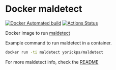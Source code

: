 # Docker maldetect

[![Docker Automated build](https://img.shields.io/docker/automated/yorickps/maldetect.svg)](https://hub.docker.com/r/yorickps/maldetect/builds/)
[![Actions Status](https://github.com/yorickps/workflows/Build%20and%20Test/badge.svg)](https://github.com/yorickps/docker-maldetect/actions)

Docker image to run [maldetect](https://www.rfxn.com/projects/linux-malware-detect/)

Example command to run maldetect in a container.

```bash
docker run -ti maldetect yorickps/maldetect
```

For more maldetect info, check the [README](https://www.rfxn.com/appdocs/README.maldetectect)
